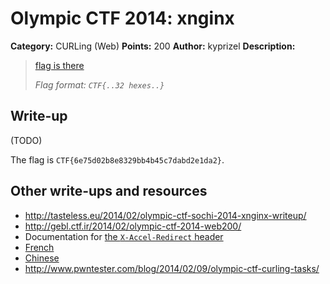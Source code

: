 # Olympic CTF 2014: xnginx

**Category:** CURLing (Web)
**Points:** 200
**Author:** kyprizel
**Description:**

> [flag is there](http://109.233.61.11:27280/)
>
> _Flag format: `CTF{..32 hexes..}`_

## Write-up

(TODO)

The flag is `CTF{6e75d02b8e8329bb4b45c7dabd2e1da2}`.

## Other write-ups and resources

* <http://tasteless.eu/2014/02/olympic-ctf-sochi-2014-xnginx-writeup/>
* <http://gebl.ctf.ir/2014/02/olympic-ctf-2014-web200/>
* Documentation for [the `X-Accel-Redirect` header](http://wiki.nginx.org/X-accel#X-Accel-Redirect)
* [French](http://kmkz-web-blog.blogspot.jp/2014/02/write-up-xnginx-curling-200-olympic-ctf.html)
* [Chinese](http://blog.orange.tw/2014/02/olympic-ctf-2014-curling-200-write-up.html)
* <http://www.pwntester.com/blog/2014/02/09/olympic-ctf-curling-tasks/>
